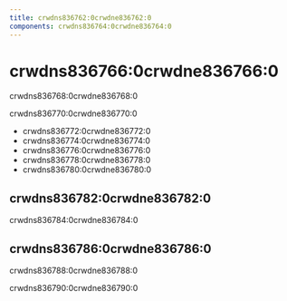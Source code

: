 ```yaml
---
title: crwdns836762:0crwdne836762:0
components: crwdns836764:0crwdne836764:0
---
```

# crwdns836766:0crwdne836766:0

<p class="description">crwdns836768:0crwdne836768:0</p>

crwdns836770:0crwdne836770:0

- crwdns836772:0crwdne836772:0
- crwdns836774:0crwdne836774:0
- crwdns836776:0crwdne836776:0
- crwdns836778:0crwdne836778:0
- crwdns836780:0crwdne836780:0

## crwdns836782:0crwdne836782:0

crwdns836784:0crwdne836784:0

## crwdns836786:0crwdne836786:0

crwdns836788:0crwdne836788:0

crwdns836790:0crwdne836790:0